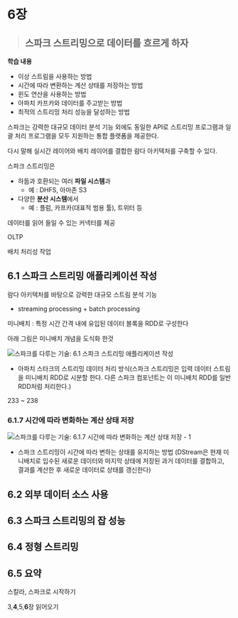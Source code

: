 # 6장

> ## 스파크 스트리밍으로 데이터를 흐르게 하자

**학습 내용**

- 이상 스트림을 사용하는 방법
- 시간에 따라 변환하는 계산 상태를 저장하는 방법
- 윈도 연산을 사용하는 방법
- 아파치 카프카와 데이터를 주고받는 방법
- 최적의 스트리밍 처리 성능을 달성하는 방법



스파크는 강력한 대규모 데이터 분석 기능 외에도 동일한 API로 스트리밍 프로그램과 일괄 처리 프로그램을 모두 지원하는 통합 플랫폼을 제공한다.

다시 말해 실시간 레이어와 배치 레이어를 결합한 람다 아키텍처를 구축할 수 있다.



스파크 스트리밍은 

- 하둡과 호환되는 여러 **파일 시스템**과 
  - 예 : DHFS, 아마존 S3
- 다양한 **분산 시스템**에서 
  - 예 : 플럼, 카프카(대표적 범용 툴), 트위터 등

데이터를 읽어 들일 수 있는 커넥터를 제공





OLTP

배치 처리성 작업



## 6.1 스파크 스트리밍 애플리케이션 작성

람다 아키텍처를 바탕으로 강력한 대규모 스트림 분석 기능

- streaming processing + batch processing

미니배치 : 특정 시간 간격 내에 유입된 데이터 블록을 RDD로 구성한다

아래 그림은 미니배치 개념을 도식화 한것

![스파크를 다루는 기술: 6.1 스파크 스트리밍 애플리케이션 작성](https://thebook.io/img/006908/spark229.jpg)

- 아파치 스타크의 스트리밍 데이터 처리 방식(스파크 스트리밍은 입력 데이터 스트림을 미니배치 RDD로 시분할 한다. 다른 스파크 컴포넌트는 이 미니배치 RDD를 일반 RDD처럼 처리한다.)

233 ~ 238



### 6.1.7 시간에 따라 변화하는 계산 상태 저장

![스파크를 다루는 기술: 6.1.7 시간에 따라 변화하는 계산 상태 저장 - 1](https://thebook.io/img/006908/spark239.jpg)

- 스파크 스트리밍이 시간에 따라 변하는 상태를 유지하는 방법 (DStream은 현재 미니배치로 입수된 새로운 데이터와 마지막 상태에 저장된 과거 데이터를 결합하고, 결과를 계산한 후 새로운 데이터로 상태를 갱신한다)



## 6.2 외부 데이터 소스 사용



## 6.3 스파크 스트리밍의 잡 성능



## 6.4 정형 스트리밍



## 6.5 요약



스칼라, 스파크로 시작하기 

3,**4**,5,**6**장 읽어오기
